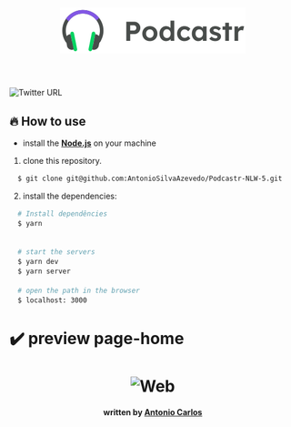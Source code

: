 <h3 align="center">
  <img src="/.github/Logo.svg" />
  <br><br>
   <br>
</h3>

![Twitter URL](https://img.shields.io/twitter/url?style=social&url=https%3A%2F%2Ftwitter.com%2Fjaspion66)

## :fire: How to use

  - install the **[Node.js](https://nodejs.org/en/)** on your machine

1. clone this repository.

```sh
  $ git clone git@github.com:AntonioSilvaAzevedo/Podcastr-NLW-5.git
```

2. install the dependencies:

```sh
  # Install dependêncies
  $ yarn


  # start the servers
  $ yarn dev
  $ yarn server

  # open the path in the browser
  $ localhost: 3000

```

# :heavy_check_mark: preview page-home
<h1 align="center">
    <img alt="Web" src=".github/Capa.png" width="900px">
</h1>


<h4 align="center">
    written by <a href="https://www.linkedin.com/in/antonio-carlos-44b106129/" target="_blank">Antonio Carlos</a>
</h4>
